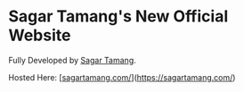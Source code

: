 # Sagar Tamang's New Official Website

Fully Developed by [Sagar Tamang](https://github.com/SAGAR-TAMANG).

Hosted Here: [[sagartamang.com/](sagartamang.com/)](https://sagartamang.com/)
